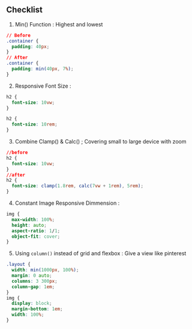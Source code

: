 ## Checklist

1. Min() Function : Highest and lowest

```css
// Before
.container {
  padding: 40px;
}
// After
.container {
  padding: min(40px, 7%);
}
```

2. Responsive Font Size :

```css
h2 {
  font-size: 10vw;
}

h2 {
  font-size: 10rem;
}
```

3. Combine Clamp() & Calc() ; Covering small to large device with zoom

```css
//before
h2 {
  font-size: 10vw;
}
//after
h2 {
  font-size: clamp(1.8rem, calc(7vw + 1rem), 5rem);
}
```

4. Constant Image Responsive Dimmension :

```css
img {
  max-width: 100%;
  height: auto;
  aspect-ratio: 1/1;
  object-fit: cover;
}
```

5. Using `column()` instead of grid and flexbox : Give a view like pinterest

```css
.layout {
  width: min(1000px, 100%);
  margin: 0 auto;
  columns: 3 300px;
  column-gap: 1em;
}
img {
  display: block;
  margin-bottom: 1em;
  width: 100%;
}
```
